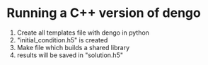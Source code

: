 # Running a C++ version of dengo

1. Create all templates file with dengo in python
2. "initial_condition.h5" is created
3. Make file which builds a shared library
4. results will be saved in "solution.h5"


